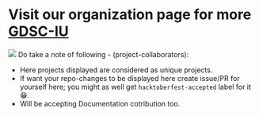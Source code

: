 # Visit our organization page for more [GDSC-IU](https://github.com/GDSC-IU)
![](https://hacktoberfest.digitalocean.com/_nuxt/img/logo-hacktoberfest-full.f42e3b1.svg)
Do take a note of following - (project-collaborators):
* Here projects displayed are considered as unique projects.
* If want your repo-changes to be displayed here create issue/PR for yourself here; you might as well get `hacktoberfest-accepted` label for it:grin:. 
* Will be accepting Documentation cotribution too.
